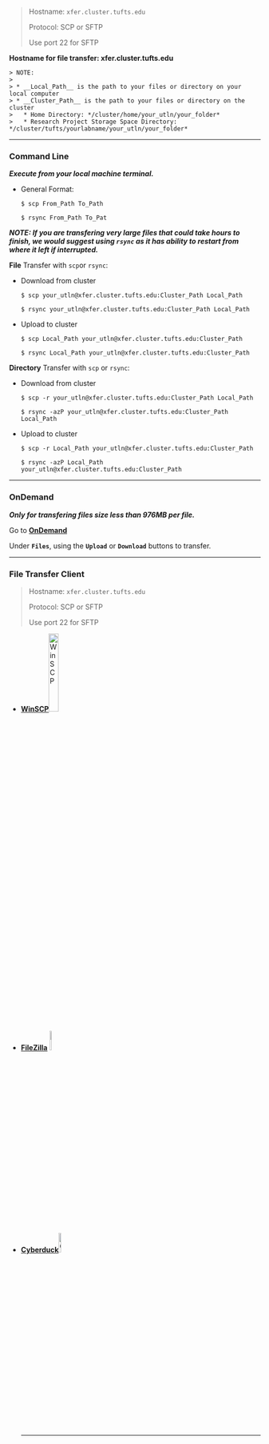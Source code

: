 > Hostname: `xfer.cluster.tufts.edu`
>
> Protocol: SCP or SFTP
>
> Use port 22 for SFTP
> 
**Hostname for file transfer: xfer.cluster.tufts.edu**

    > NOTE:
    >
    > * __Local_Path__ is the path to your files or directory on your local computer
    > * __Cluster_Path__ is the path to your files or directory on the cluster
    >   * Home Directory: */cluster/home/your_utln/your_folder*
    >   * Research Project Storage Space Directory: */cluster/tufts/yourlabname/your_utln/your_folder*

---
### Command Line

***Execute from your local machine terminal.***

- General Format:

    `$ scp From_Path To_Path`

    `$ rsync From_Path To_Pat`

***NOTE: If you are transfering very large files that could take hours to finish, we would suggest using `rsync` as it has ability to restart from where it left if interrupted.***

**File** Transfer with `scp`or `rsync`:

- Download from cluster

    `$ scp your_utln@xfer.cluster.tufts.edu:Cluster_Path Local_Path  `

    `$ rsync your_utln@xfer.cluster.tufts.edu:Cluster_Path Local_Path`

- Upload to cluster

    `$ scp Local_Path your_utln@xfer.cluster.tufts.edu:Cluster_Path `

    `$ rsync Local_Path your_utln@xfer.cluster.tufts.edu:Cluster_Path`

**Directory** Transfer with `scp` or `rsync`:

- Download from cluster

    `$ scp -r your_utln@xfer.cluster.tufts.edu:Cluster_Path Local_Path  `

    `$ rsync -azP your_utln@xfer.cluster.tufts.edu:Cluster_Path Local_Path`

- Upload to cluster

    `$ scp -r Local_Path your_utln@xfer.cluster.tufts.edu:Cluster_Path`

    `$ rsync -azP Local_Path your_utln@xfer.cluster.tufts.edu:Cluster_Path`
---    
### OnDemand

***Only for transfering files size less than 976MB per file.***

Go to **[OnDemand]( https://ondemand.pax.tufts.edu/)** 

Under **`Files`**, using the **`Upload`** or **`Download`** buttons to transfer. 

---
### File Transfer Client

> Hostname: `xfer.cluster.tufts.edu`
>
> Protocol: SCP or SFTP
>
> Use port 22 for SFTP

- **[WinSCP](https://winscp.net/eng/index.php)**<img src="https://miro.medium.com/max/500/1*Of7JOwV0wZgDIjgaS4qKlQ.png" alt="WinSCP" width=20%>

- **[FileZilla](https://filezilla-project.org/)**  <img src="https://upload.wikimedia.org/wikipedia/commons/thumb/0/01/FileZilla_logo.svg/1200px-FileZilla_logo.svg.png" alt="FileZilla" width=10%>

- **[Cyberduck<img src="https://cdn.cyberduck.io/img/cyberduck-icon-384.png" alt="CyberDuck" width=10%>](https://cyberduck.io/)**

  ---

